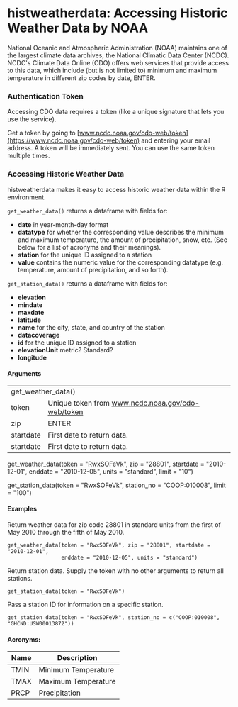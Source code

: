 # histweatherdata: Accessing Historic Weather Data by NOAA

National Oceanic and Atmospheric Administration (NOAA) maintains one of the largest climate data archives, the National Climatic Data Center (NCDC). NCDC's Climate Data Online (CDO) offers web services that provide access to this data, which include (but is not limited to) minimum and maximum temperature in different zip codes by date, ENTER. 

### Authentication Token

Accessing CDO data requires a token (like a unique signature that lets you use the service).

Get a token by going to [www.ncdc.noaa.gov/cdo-web/token](https://www.ncdc.noaa.gov/cdo-web/token) and entering your email address. A token will be immediately sent. You can use the same token multiple times. 

### Accessing Historic Weather Data

histweatherdata makes it easy to access historic weather data within the R environment. 

`get_weather_data()` returns a dataframe with fields for: 
- **date** in year-month-day format
- **datatype** for whether the corresponding value describes the minimum and maximum temperature, the amount of precipitation, snow, etc. (See below for a list of acronyms and their meanings).
- **station** for the unique ID assigned to a station
- **value** contains the numeric value for the corresponding datatype (e.g. temperature, amount of precipitation, and so forth).

`get_station_data()` returns a dataframe with fields for:
- **elevation** 
- **mindate**
- **maxdate**
- **latitude**
- **name** for the city, state, and country of the station
- **datacoverage**
- **id** for the unique ID assigned to a station
- **elevationUnit** metric? Standard?
- **longitude**

#### Arguments

<table>
  <tr>
    <td colspan="2">get_weather_data()</td>
  </tr>
  <tr>
    <td>token</td>
    <td>Unique token from <a href="https://www.ncdc.noaa.gov/cdo-web/token">www.ncdc.noaa.gov/cdo-web/token</a></td>
  </tr>
  <tr>
    <td>zip</td>
    <td>ENTER</td>
  <tr>
    <td>startdate</td>
    <td>First date to return data.</td>
  </tr>
  <tr>
    <td>startdate</td>
    <td>First date to return data.</td>
  </tr>
</table>




get_weather_data(token = "RwxSOFeVk", 
                 zip = "28801", 
                 startdate = "2010-12-01",
                 enddate = "2010-12-05", 
                 units = "standard", 
                 limit = "10")

get_station_data(token = "RwxSOFeVk", 
                 station_no = "COOP:010008", 
                 limit = "100")

#### Examples

Return weather data for zip code 28801 in standard units from the first of May 2010 through the fifth of May 2010. 

```
get_weather_data(token = "RwxSOFeVk", zip = "28801", startdate = "2010-12-01",
                 enddate = "2010-12-05", units = "standard")
```

Return station data. Supply the token with no other arguments to return all stations.

```
get_station_data(token = "RwxSOFeVk")
```

Pass a station ID for information on a specific station.

```
get_station_data(token = "RwxSOFeVk", station_no = c("COOP:010008", "GHCND:USW00013872"))
```

#### Acronyms: 

| Name | Description |
|----|----|
| TMIN | Minimum Temperature |
| TMAX | Maximum Temperature |
| PRCP | Precipitation |

